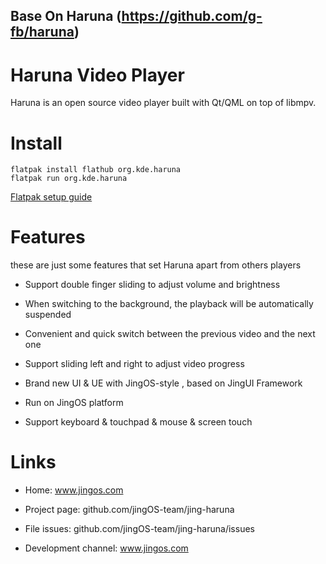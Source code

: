 <!--
SPDX-FileCopyrightText: 2020 George Florea Bănuș <georgefb899@gmail.com>
SPDX-FileCopyrightText: 2021 Wang Rui <wangrui@jingos.com>
SPDX-License-Identifier: CC-BY-4.0
-->

## Base On Haruna (https://github.com/g-fb/haruna)

# Haruna Video Player

Haruna is an open source video player built with Qt/QML on top of libmpv.

# Install

```
flatpak install flathub org.kde.haruna
flatpak run org.kde.haruna
```

[Flatpak setup guide](https://flatpak.org/setup/)

# Features

these are just some features that set Haruna apart from others players

- Support double finger sliding to adjust volume and brightness

- When switching to the background, the playback will be automatically suspended

- Convenient and quick switch between the previous video and the next one

- Support sliding left and right to adjust video progress

- Brand new UI & UE with JingOS-style , based on JingUI Framework

- Run on JingOS platform

- Support keyboard & touchpad & mouse & screen touch


# Links

- Home: www.jingos.com
  
- Project page: github.com/jingOS-team/jing-haruna
  
- File issues: github.com/jingOS-team/jing-haruna/issues
  
- Development channel: www.jingos.com

